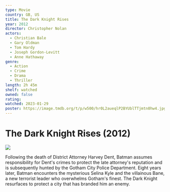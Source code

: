 ```yaml
---
type: Movie
country: GB, US
title: The Dark Knight Rises
year: 2012
director: Christopher Nolan
actors:
  - Christian Bale
  - Gary Oldman
  - Tom Hardy
  - Joseph Gordon-Levitt
  - Anne Hathaway
genre:
  - Action
  - Crime
  - Drama
  - Thriller
length: 2h 45m
shelf: watched
owned: false
rating:
watched: 2023-01-29
poster: https://image.tmdb.org/t/p/w500/hr0L2aueqlP2BYUblTTjmtn0hw4.jpg
---
```


# The Dark Knight Rises (2012)

![](https://image.tmdb.org/t/p/w500/hr0L2aueqlP2BYUblTTjmtn0hw4.jpg)

Following the death of District Attorney Harvey Dent, Batman assumes responsibility for Dent's crimes to protect the late attorney's reputation and is subsequently hunted by the Gotham City Police Department. Eight years later, Batman encounters the mysterious Selina Kyle and the villainous Bane, a new terrorist leader who overwhelms Gotham's finest. The Dark Knight resurfaces to protect a city that has branded him an enemy.